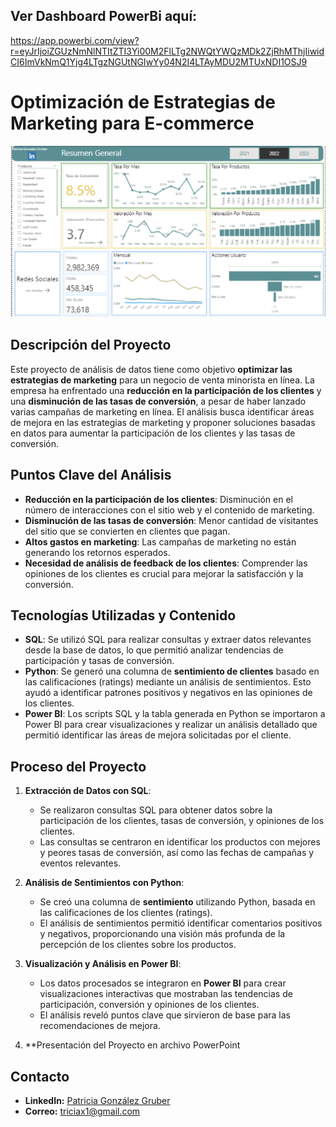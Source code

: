 
## Ver Dashboard PowerBi aquí:
https://app.powerbi.com/view?r=eyJrIjoiZGUzNmNlNTItZTI3Yi00M2FlLTg2NWQtYWQzMDk2ZjRhMThjIiwidCI6ImVkNmQ1Yjg4LTgzNGUtNGIwYy04N2I4LTAyMDU2MTUxNDI1OSJ9

# Optimización de Estrategias de Marketing para E-commerce

![](Snapshot.png)

## Descripción del Proyecto
Este proyecto de análisis de datos tiene como objetivo **optimizar las estrategias de marketing** para un negocio de venta minorista en línea. La empresa ha enfrentado una **reducción en la participación de los clientes** y una **disminución de las tasas de conversión**, a pesar de haber lanzado varias campañas de marketing en línea. El análisis busca identificar áreas de mejora en las estrategias de marketing y proponer soluciones basadas en datos para aumentar la participación de los clientes y las tasas de conversión.

## Puntos Clave del Análisis
- **Reducción en la participación de los clientes**: Disminución en el número de interacciones con el sitio web y el contenido de marketing.
- **Disminución de las tasas de conversión**: Menor cantidad de visitantes del sitio que se convierten en clientes que pagan.
- **Altos gastos en marketing**: Las campañas de marketing no están generando los retornos esperados.
- **Necesidad de análisis de feedback de los clientes**: Comprender las opiniones de los clientes es crucial para mejorar la satisfacción y la conversión.

## Tecnologías Utilizadas y Contenido
- **SQL**: Se utilizó SQL para realizar consultas y extraer datos relevantes desde la base de datos, lo que permitió analizar tendencias de participación y tasas de conversión.
- **Python**: Se generó una columna de **sentimiento de clientes** basado en las calificaciones (ratings) mediante un análisis de sentimientos. Esto ayudó a identificar patrones positivos y negativos en las opiniones de los clientes.
- **Power BI**: Los scripts SQL y la tabla generada en Python se importaron a Power BI para crear visualizaciones y realizar un análisis detallado que permitió identificar las áreas de mejora solicitadas por el cliente.

## Proceso del Proyecto
1. **Extracción de Datos con SQL**:
   - Se realizaron consultas SQL para obtener datos sobre la participación de los clientes, tasas de conversión, y opiniones de los clientes.
   - Las consultas se centraron en identificar los productos con mejores y peores tasas de conversión, así como las fechas de campañas y eventos relevantes.

2. **Análisis de Sentimientos con Python**:
   - Se creó una columna de **sentimiento** utilizando Python, basada en las calificaciones de los clientes (ratings).
   - El análisis de sentimientos permitió identificar comentarios positivos y negativos, proporcionando una visión más profunda de la percepción de los clientes sobre los productos.

3. **Visualización y Análisis en Power BI**:
   - Los datos procesados se integraron en **Power BI** para crear visualizaciones interactivas que mostraban las tendencias de participación, conversión y opiniones de los clientes.
   - El análisis reveló puntos clave que sirvieron de base para las recomendaciones de mejora.

4. **Presentación del Proyecto en archivo PowerPoint
   
## Contacto
- **LinkedIn:** [Patricia González Gruber](https://www.linkedin.com/in/patricia-gonzalez-gruber/)
- **Correo:** triciax1@gmail.com
